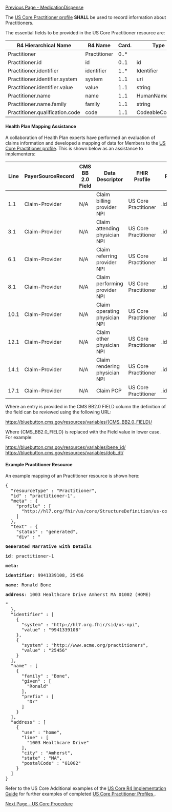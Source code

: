 [Previous Page - MedicationDispense](MedicationDispense.html)


The  [US Core Practitioner profile](http://hl7.org/fhir/us/core/StructureDefinition-us-core-practitioner.html)  **SHALL** be used to record information about Practitioners.

The essential fields to be provided in the US Core Practitioner resource are:

| R4 Hierarchical Name            | R4 Name      | Card. | Type            |
|---------------------------------|--------------|-------|-----------------|
| Practitioner                    | Practitioner | 0..*  |                 |
| Practitioner.id                 | id           | 0..1  | id              |
| Practitioner.identifier         | identifier   | 1..*  | Identifier      |
| Practitioner.identifier.system  | system       | 1..1  | uri             |
| Practitioner.identifier.value   | value        | 1..1  | string          |
| Practitioner.name               | name         | 1..1  | HumanName       |
| Practitioner.name.family        | family       | 1..1  | string          |
| Practitioner.qualification.code | code         | 1..1  | CodeableConcept |


#### Health Plan Mapping Assistance

A collaboration of Health Plan experts have performed an evaluation of claims information and developed a mapping of  data for Members to the [US Core Practitioner profile](http://hl7.org/fhir/us/core/StructureDefinition-us-core-practitioner.html). This is shown below as an assistance  to implementers:

| Line | PayerSourceRecord | CMS BB 2.0 Field | Data Descriptor               | FHIR Profile         | Profile Field     | ValueSet | Notes |
|------|-------------------|------------------|-------------------------------|----------------------|-------------------|----------|-------|
| 1.1  | Claim-Provider    |  N/A                | Claim billing provider NPI    | US Core Practitioner | .identifier.value |          |       |
| 3.1  | Claim-Provider    | N/A                 | Claim attending physician NPI | US Core Practitioner | .identifier.value |          |       |
| 6.1  | Claim-Provider    | N/A                 | Claim referring provider NPI  | US Core Practitioner | .identifier.value |          |       |
| 8.1  | Claim-Provider    | N/A                 | Claim performing provider NPI | US Core Practitioner | .identifier.value |          |       |
| 10.1 | Claim-Provider    | N/A                 | Claim operating physician NPI | US Core Practitioner | .identifier.value |          |       |
| 12.1 | Claim-Provider    | N/A                 | Claim other physician NPI     | US Core Practitioner | .identifier.value |          |       |
| 14.1 | Claim-Provider    | N/A                 | Claim rendering physician NPI | US Core Practitioner | .identifier.value |          |       |
| 17.1 | Claim-Provider    | N/A                 | Claim PCP                     | US Core Practitioner | .identifier.value |          |       |

Where an entry is provided in the CMS BB2.0 FIELD column the definition of the field can be reviewed using the following URL:

https://bluebutton.cms.gov/resources/variables/{CMS_BB2.0_FIELD}/

Where {CMS_BB2.0_FIELD} is replaced with the Field value in lower case. For example:

https://bluebutton.cms.gov/resources/variables/bene_id/
https://bluebutton.cms.gov/resources/variables/dob_dt/

#### Example Practitioner Resource

An example mapping of an Practitioner resource is shown here:

<pre>
{
  "resourceType" : "Practitioner",
  "id" : "practitioner-1",
  "meta" : {
    "profile" : [
      "http://hl7.org/fhir/us/core/StructureDefinition/us-core-practitioner"
    ]
  },
  "text" : {
    "status" : "generated",
    "div" : "<div xmlns=\"http://www.w3.org/1999/xhtml\"><p><b>Generated Narrative with Details</b></p><p><b>id</b>: practitioner-1</p><p><b>meta</b>: </p><p><b>identifier</b>: 9941339108, 25456</p><p><b>name</b>: Ronald Bone </p><p><b>address</b>: 1003 Healthcare Drive Amherst MA 01002 (HOME)</p></div>"
  },
  "identifier" : [
    {
      "system" : "http://hl7.org.fhir/sid/us-npi",
      "value" : "9941339108"
    },
    {
      "system" : "http://www.acme.org/practitioners",
      "value" : "25456"
    }
  ],
  "name" : [
    {
      "family" : "Bone",
      "given" : [
        "Ronald"
      ],
      "prefix" : [
        "Dr"
      ]
    }
  ],
  "address" : [
    {
      "use" : "home",
      "line" : [
        "1003 Healthcare Drive"
      ],
      "city" : "Amherst",
      "state" : "MA",
      "postalCode" : "01002"
    }
  ]
}
</pre>

Refer to the US Core Additional examples of the [US Core R4 Implementation Guide](http://hl7.org/fhir/us/core/) for further examples of completed [US Core Practitioner Profiles ](http://hl7.org/fhir/us/core/StructureDefinition-us-core-practitioner.html).




[Next Page - US Core Procedure](USCoreProcedure.html)